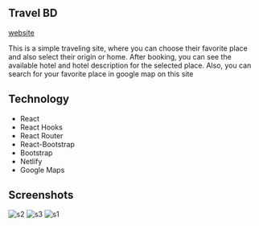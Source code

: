 ## Travel BD

[website](https://travel-bd-site.web.app/)

 This is a simple traveling site, where you can choose their favorite place and also select their origin or home. After booking, you can see the available hotel and hotel description for the selected place. Also, you can search for your favorite place in google map on this site

 ## Technology

* React
* React Hooks
* React Router
* React-Bootstrap
* Bootstrap
* Netlify 
* Google Maps

## Screenshots 
![s2](https://user-images.githubusercontent.com/39863835/99000579-b397eb80-2563-11eb-830c-ae1207f786a0.jpg)
![s3](https://user-images.githubusercontent.com/39863835/99000713-ee9a1f00-2563-11eb-85a8-c3e75f90c821.jpg)
![s1](https://user-images.githubusercontent.com/39863835/99000749-f9ed4a80-2563-11eb-8273-0d1a22b75bb9.jpg)